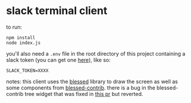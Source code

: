 # slack terminal client
to run:
```
npm install
node index.js
```

you'll also need a `.env` file in the root directory of this project containing a slack token (you can get one [here](https://api.slack.com/docs/oauth-test-tokens)), like so:
```
SLACK_TOKEN=XXXX
```

notes:
this client uses the [blessed](https://github.com/chjj/blessed) library to draw the screen as well as some components from [blessed-contrib](https://github.com/yaronn/blessed-contrib). there is a bug in the blessed-contrib tree widget that was fixed in [this pr](https://github.com/yaronn/blessed-contrib/pull/68) but reverted. 
